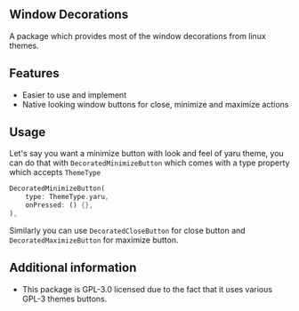 ## Window Decorations

A package which provides most of the window decorations from linux themes.

## Features
- Easier to use and implement
- Native looking window buttons for close, minimize and maximize actions
<!-- ## Getting started

TODO: List prerequisites and provide or point to information on how to
start using the package. -->

## Usage

Let's say you want a minimize button with look and feel of yaru theme, you can do that with `DecoratedMinimizeButton` which comes with a type property which accepts `ThemeType`

```dart
DecoratedMinimizeButton(
    type: ThemeType.yaru,
    onPressed: () {},
),
```

Similarly you can use ```DecoratedCloseButton``` for close button and ```DecoratedMaximizeButton``` for maximize button.

## Additional information

- This package is GPL-3.0 licensed due to the fact that it uses various GPL-3 themes buttons.
